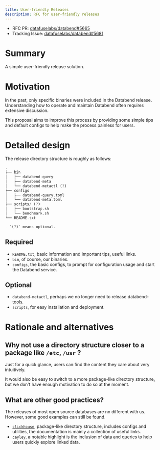 ```yaml
---
title: User-friendly Releases
description: RFC for user-friendly releases
---
```


- RFC PR: [datafuselabs/databend#5665](https://github.com/datafuselabs/databend/pull/5665)
- Tracking Issue: [datafuselabs/databend#5681](https://github.com/datafuselabs/databend/issues/5681)

# Summary

A simple user-friendly release solution.

# Motivation

In the past, only specific binaries were included in the Databend release. Understanding how to operate and maintain Databend often requires extensive discussion.

This proposal aims to improve this process by providing some simple tips and default configs to help make the process painless for users.

# Detailed design

The release directory structure is roughly as follows:

```rust
.
├── bin
│   ├── databend-query
│   ├── databend-meta
│   └── databend-metactl (?)
├── configs
│   ├── databend-query.toml
│   └── databend-meta.toml
├── scripts/ (?)
│   ├── bootstrap.sh
│   └── benchmark.sh
└── README.txt

- `(?)` means optional.
```

## Required

- `README.txt`, basic information and important tips, useful links.
- `bin`, of course, our binaries.
- `configs`, the basic configs, to prompt for configuration usage and start the Databend service.

## Optional

- `databend-metactl`, perhaps we no longer need to release databend-tools.
- `scripts`, for easy installation and deployment.

# Rationale and alternatives

## Why not use a directory structure closer to a package like `/etc`, `/usr` ?

Just for a quick glance, users can find the content they care about very intuitively.

It would also be easy to switch to a more package-like directory structure, but we don't have enough motivation to do so at the moment.

## What are other good practices?

The releases of most open source databases are no different with us. However, some good examples can still be found.

- [`clickhouse`](https://github.com/ClickHouse/ClickHouse/releases), package-like directory structure, includes configs and utilities, the documentation is mainly a collection of useful links.
- [`cayley`](https://github.com/cayleygraph/cayley/releases/), a notable highlight is the inclusion of data and queries to help users quickly explore linked data.
